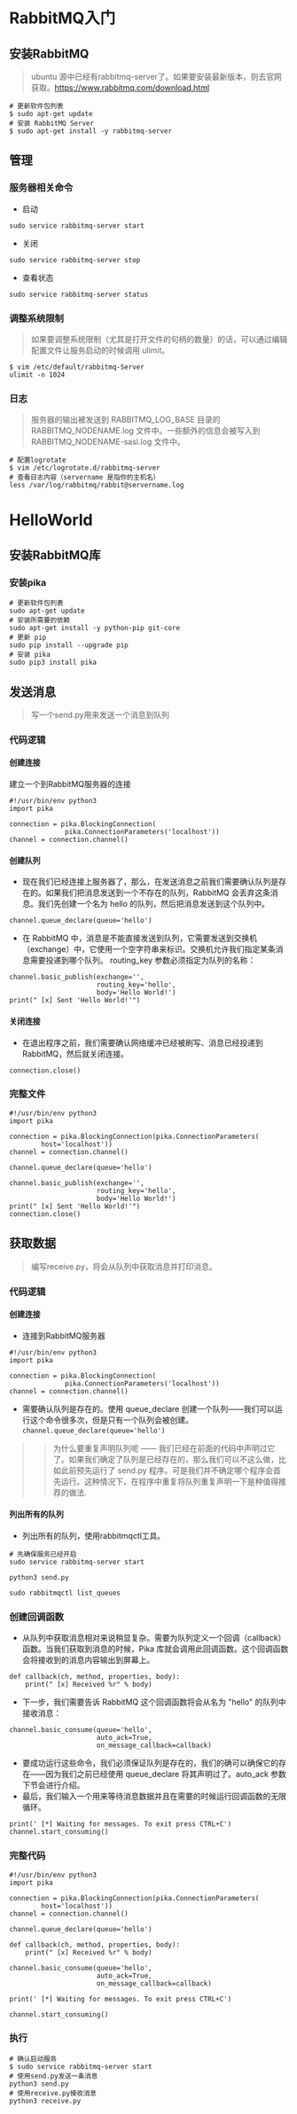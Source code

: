 # RabbitMQ入门
## 安装RabbitMQ
> ubuntu 源中已经有rabbitmq-server了。如果要安装最新版本，则去官网获取。https://www.rabbitmq.com/download.html

```shell
# 更新软件包列表
$ sudo apt-get update
# 安装 RabbitMQ Server
$ sudo apt-get install -y rabbitmq-server
```
## 管理
### 服务器相关命令
- 启动

`sudo service rabbitmq-server start`
- 关闭

`sudo service rabbitmq-server stop`
- 查看状态

`sudo service rabbitmq-server status`
### 调整系统限制
> 如果要调整系统限制（尤其是打开文件的句柄的数量）的话，可以通过编辑配置文件让服务启动的时候调用 ulimit。

```shell
$ vim /etc/default/rabbitmq-Server
ulimit -n 1024
```
### 日志
> 服务器的输出被发送到 RABBITMQ_LOG_BASE 目录的 RABBITMQ_NODENAME.log 文件中。一些额外的信息会被写入到 RABBITMQ_NODENAME-sasl.log 文件中。

```shell
# 配置logrotate
$ vim /etc/logrotate.d/rabbitmq-server
# 查看日志内容（servername 是指你的主机名）
less /var/log/rabbitmq/rabbit@servername.log
```

# HelloWorld
## 安装RabbitMQ库
### 安装pika
```shell
# 更新软件包列表
sudo apt-get update
# 安装所需要的依赖
sudo apt-get install -y python-pip git-core
# 更新 pip
sudo pip install --upgrade pip
# 安装 pika
sudo pip3 install pika
```
## 发送消息
> 写一个send.py用来发送一个消息到队列

### 代码逻辑
#### 创建连接
建立一个到RabbitMQ服务器的连接
```shell
#!/usr/bin/env python3
import pika

connection = pika.BlockingConnection(
              pika.ConnectionParameters('localhost'))
channel = connection.channel()
```
#### 创建队列
- 现在我们已经连接上服务器了，那么，在发送消息之前我们需要确认队列是存在的。如果我们把消息发送到一个不存在的队列，RabbitMQ 会丢弃这条消息。我们先创建一个名为 hello 的队列，然后把消息发送到这个队列中。

`channel.queue_declare(queue='hello')`
-  在 RabbitMQ 中，消息是不能直接发送到队列，它需要发送到交换机（exchange）中，它使用一个空字符串来标识。交换机允许我们指定某条消息需要投递到哪个队列。 routing_key 参数必须指定为队列的名称：

```shell
channel.basic_publish(exchange='',
                      routing_key='hello',
                      body='Hello World!')
print(" [x] Sent 'Hello World!'")
```
#### 关闭连接
-  在退出程序之前，我们需要确认网络缓冲已经被刷写、消息已经投递到 RabbitMQ，然后就关闭连接。

`connection.close()`

### 完整文件
```shell
#!/usr/bin/env python3
import pika

connection = pika.BlockingConnection(pika.ConnectionParameters(
        host='localhost'))
channel = connection.channel()

channel.queue_declare(queue='hello')

channel.basic_publish(exchange='',
                      routing_key='hello',
                      body='Hello World!')
print(" [x] Sent 'Hello World!'")
connection.close()
```
## 获取数据
> 编写receive.py，将会从队列中获取消息并打印消息。

### 代码逻辑
#### 创建连接
- 连接到RabbitMQ服务器
```shell
#!/usr/bin/env python3
import pika

connection = pika.BlockingConnection(
              pika.ConnectionParameters('localhost'))
channel = connection.channel()
```
- 需要确认队列是存在的。使用 queue_declare 创建一个队列——我们可以运行这个命令很多次，但是只有一个队列会被创建。
`channel.queue_declare(queue='hello')`
>> 为什么要重复声明队列呢 —— 我们已经在前面的代码中声明过它了。如果我们确定了队列是已经存在的，那么我们可以不这么做，比如此前预先运行了 send.py 程序。可是我们并不确定哪个程序会首先运行。这种情况下，在程序中重复将队列重复声明一下是种值得推荐的做法.

#### 列出所有的队列
- 列出所有的队列，使用rabbitmqctl工具。
```shell
# 先确保服务已经开启
sudo service rabbitmq-server start

python3 send.py

sudo rabbitmqctl list_queues
```
### 创建回调函数
- 从队列中获取消息相对来说稍显复杂。需要为队列定义一个回调（callback）函数。当我们获取到消息的时候，Pika 库就会调用此回调函数。这个回调函数会将接收到的消息内容输出到屏幕上。
```shell
def callback(ch, method, properties, body):
    print(" [x] Received %r" % body)
```
- 下一步，我们需要告诉 RabbitMQ 这个回调函数将会从名为 "hello" 的队列中接收消息：
```shell
channel.basic_consume(queue='hello',
                      auto_ack=True,
                      on_message_callback=callback)
```
- 要成功运行这些命令，我们必须保证队列是存在的，我们的确可以确保它的存在——因为我们之前已经使用 queue_declare 将其声明过了。auto_ack 参数下节会进行介绍。
- 最后，我们输入一个用来等待消息数据并且在需要的时候运行回调函数的无限循环。
```shell
print(' [*] Waiting for messages. To exit press CTRL+C')
channel.start_consuming()
```
### 完整代码
```shell
#!/usr/bin/env python3
import pika

connection = pika.BlockingConnection(pika.ConnectionParameters(
        host='localhost'))
channel = connection.channel()

channel.queue_declare(queue='hello')

def callback(ch, method, properties, body):
    print(" [x] Received %r" % body)

channel.basic_consume(queue='hello',
                      auto_ack=True,
                      on_message_callback=callback)

print(' [*] Waiting for messages. To exit press CTRL+C')

channel.start_consuming()
```
### 执行
```shell
# 确认启动服务
$ sudo service rabbitmq-server start
# 使用send.py发送一条消息
python3 send.py
# 使用receive.py接收消息
python3 receive.py
```
